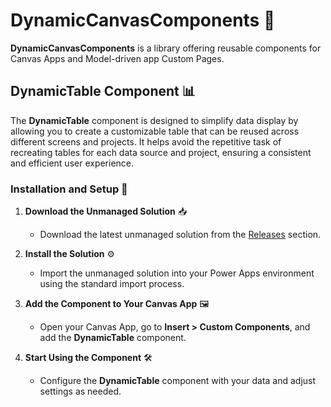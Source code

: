 # DynamicCanvasComponents 🎨

**DynamicCanvasComponents** is a library offering reusable components for Canvas Apps and Model-driven app Custom Pages.

## DynamicTable Component 📊

The **DynamicTable** component is designed to simplify data display by allowing you to create a customizable table that can be reused across different screens and projects. It helps avoid the repetitive task of recreating tables for each data source and project, ensuring a consistent and efficient user experience.

### Installation and Setup 🚀

1. **Download the Unmanaged Solution** 📥
   - Download the latest unmanaged solution from the [Releases](#) section.

2. **Install the Solution** ⚙️
   - Import the unmanaged solution into your Power Apps environment using the standard import process.

3. **Add the Component to Your Canvas App** 🖼️
   - Open your Canvas App, go to **Insert > Custom Components**, and add the **DynamicTable** component.

4. **Start Using the Component** 🛠️
   - Configure the **DynamicTable** component with your data and adjust settings as needed.
